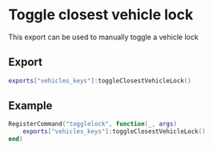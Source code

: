 # Toggle closest vehicle lock

This export can be used to manually toggle a vehicle lock

## Export

```lua
exports["vehicles_keys"]:toggleClosestVehicleLock()
```

## Example

```lua
RegisterCommand("togglelock", function(_, args)
    exports["vehicles_keys"]:toggleClosestVehicleLock()
end)
```
